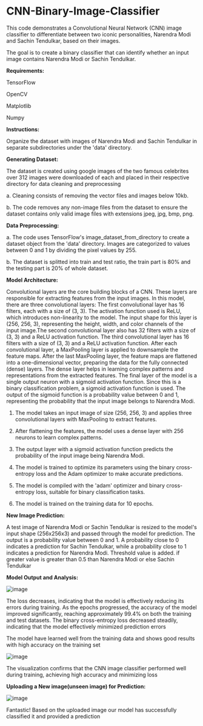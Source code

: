 # CNN-Binary-Image-Classifier

This code demonstrates a Convolutional Neural Network (CNN) image classifier to differentiate between two iconic personalities, Narendra Modi and Sachin Tendulkar, based on their images. 

The goal is to create a binary classifier that can identify whether an input image contains Narendra Modi or Sachin Tendulkar.


**Requirements:**

TensorFlow

OpenCV

Matplotlib

Numpy


**Instructions:**

Organize the dataset with images of Narendra Modi and Sachin Tendulkar in separate subdirectories under the 'data' directory.


**Generating Dataset:**

  The dataset is created using google images of the two famous celebrites over 312 images were downloaded of each and placed in their respective directory for data cleaning and preprocessing

  a. Cleaning consists of removing the vector files and images below 10kb.
  
  b. The code removes any non-image files from the dataset to ensure the dataset contains only valid image files with extensions jpeg, jpg, bmp, png.


  **Data Preprocessing:**

  a. The code uses TensorFlow's image_dataset_from_directory to create a dataset object from the 'data' directory. Images are categorized to values between 0 and 1 by dividing the pixel values by 255. 
  
  b. The dataset is splitted into train and test ratio, the train part is 80% and the testing part is 20% of whole dataset.

  **Model Architecture:**

Convolutional layers are the core building blocks of a CNN. These layers are responsible for extracting features from the input images. In this model, there are three convolutional layers:
The first convolutional layer has 16 filters, each with a size of (3, 3). The activation function used is ReLU, which introduces non-linearity to the model. The input shape for this layer is (256, 256, 3), representing the height, width, and color channels of the input image.The second convolutional layer also has 32 filters with a size of (3, 3) and a ReLU activation function.
The third convolutional layer has 16 filters with a size of (3, 3) and a ReLU activation function.
After each convolutional layer, a MaxPooling layer is applied to downsample the feature maps.
After the last MaxPooling layer, the feature maps are flattened into a one-dimensional vector, preparing the data for the fully connected (dense) layers.
The dense layer helps in learning complex patterns and representations from the extracted features.
The final layer of the model is a single output neuron with a sigmoid activation function. Since this is a binary classification problem, a sigmoid activation function is used. The output of the sigmoid function is a probability value between 0 and 1, representing the probability that the input image belongs to Narendra Modi.

1. The model takes an input image of size (256, 256, 3) and applies three convolutional layers with MaxPooling to extract features. 

2. After flattening the features, the model uses a dense layer with 256 neurons to learn complex patterns. 

3. The output layer with a sigmoid activation function predicts the probability of the input image being Narendra Modi. 

4. The model is trained to optimize its parameters using the binary cross-entropy loss and the Adam optimizer to make accurate predictions.

5. The model is compiled with the 'adam' optimizer and binary cross-entropy loss, suitable for binary classification tasks. 

6. The model is trained on the training data for 10 epochs.

**New Image Prediction:**

A test image of Narendra Modi or Sachin Tendulkar is resized to the model's input shape (256x256x3) and passed through the model for prediction. The output is a probability value between 0 and 1. A probability close to 0 indicates a prediction for Sachin Tendulkar, while a probability close to 1 indicates a prediction for Narendra Modi. Threshold value is added. if greater value is greater than 0.5 than Narendra Modi or else Sachin Tendulkar


**Model Output and Analysis:**

![image](https://github.com/imadchougle/CNN-Binary-Image-Classifier/assets/54437743/c00f17fe-b406-4b33-81c3-e070a860f006)


The loss decreases, indicating that the model is effectively reducing its errors during training.
As the epochs progressed, the accuracy of the model improved significantly, reaching approximately 99.4% on both the training and test datasets. The binary cross-entropy loss decreased steadily, indicating that the model effectively minimized prediction errors


The model have learned well from the training data and shows good results with high accuracy on the training set


![image](https://github.com/imadchougle/CNN-Binary-Image-Classifier/assets/54437743/7c5577c5-a8b3-423c-afd6-4e4efd77555e)

The visualization confirms that the CNN image classifier performed well during training, achieving high accuracy and minimizing loss


**Uploading a New image(unseen image) for Prediction:**


![image](https://github.com/imadchougle/CNN-Binary-Image-Classifier/assets/54437743/b344ceef-e484-454f-8da4-cd2bb8db21f6)

Fantastic! Based on the uploaded image our model has successfully classified it and provided a prediction


